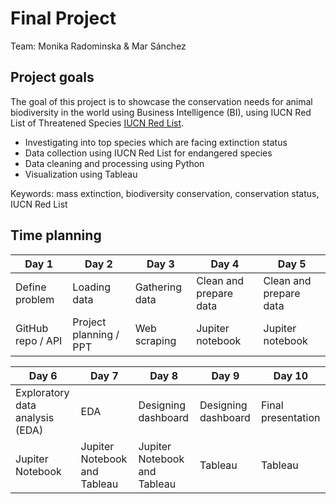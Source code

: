 # Final Project

Team: Monika Radominska & Mar Sánchez

## Project goals

The goal of this project is to showcase the conservation needs for animal biodiversity in the world using Business Intelligence (BI), using IUCN Red List of Threatened Species [IUCN Red List](https://www.iucnredlist.org/). 

- Investigating into top species which are facing extinction status
- Data collection using IUCN Red List for endangered species 
- Data cleaning and processing using Python
- Visualization using Tableau 


Keywords: mass extinction, biodiversity conservation, conservation status, IUCN Red List




## Time planning

| Day 1              | Day 2                 | Day 3               | Day 4                           | Day 5  
| ------------------ | --------------------- | ------------------- | ------------------------------- | ---------------
| Define problem     | Loading data          | Gathering data      | Clean and prepare data          | Clean and prepare data
| GitHub repo / API  | Project planning / PPT| Web scraping        | Jupiter notebook                | Jupiter notebook

| Day 6                           | Day 7                        | Day 8                         | Day 9              | Day 10  
| ------------------------------- | -----------------------------| ------------------------------| -----------------  | ---------------
| Exploratory data analysis (EDA) | EDA                          | Designing dashboard           | Designing dashboard| Final presentation
| Jupiter Notebook                | Jupiter Notebook and Tableau  | Jupiter Notebook and Tableau | Tableau            | Tableau






